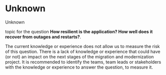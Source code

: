 # Unknown

<div class="risk-rounded-box unknown">Unknown</div>

topic for the question **How resilient is the application? How well does it recover from outages and restarts?**.

The current knowledge or experience does not allow us to measure the risk of this
question. There is a lack of knowledge or experience that could have (or not) an
impact on the next stages of the migration and modernization project. It is recommended
to identify the teams, team leads or stakeholders with the knowledge or experience
to answer the question, to measure it.
